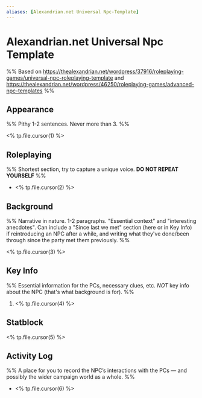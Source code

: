 ```yaml
---
aliases: [Alexandrian.net Universal Npc-Template]
---
```


# Alexandrian.net Universal Npc Template

%% Based on <https://thealexandrian.net/wordpress/37916/roleplaying-games/universal-npc-roleplaying-template> and <https://thealexandrian.net/wordpress/46250/roleplaying-games/advanced-npc-templates> %%

## Appearance

%% Pithy 1-2 sentences. Never more than 3. %%

<% tp.file.cursor(1) %>

## Roleplaying

%% Shortest section, try to capture a unique voice. __DO NOT REPEAT YOURSELF__ %%

- <% tp.file.cursor(2) %>

## Background

%% Narrative in nature. 1-2 paragraphs. "Essential context" and "interesting anecdotes". Can include a "Since last we met" section (here or in Key Info) if reintroducing an NPC after a while, and writing what they've done/been through since the party met them previously. %%

<% tp.file.cursor(3) %>

## Key Info

%% Essential information for the PCs, necessary clues, etc. _NOT_ key info about the NPC (that's what background is for). %%

1. <% tp.file.cursor(4) %>

## Statblock

<% tp.file.cursor(5) %>

## Activity Log 

%% A place for you to record the NPC’s interactions with the PCs — and possibly the wider campaign world as a whole. %%

- <% tp.file.cursor(6) %>
